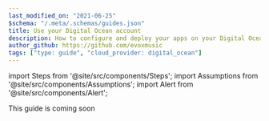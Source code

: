 ```yaml
---
last_modified_on: "2021-06-25"
$schema: "/.meta/.schemas/guides.json"
title: Use your Digital Ocean account
description: How to configure and deploy your apps on your Digital Ocean account with Qovery
author_github: https://github.com/evoxmusic
tags: ["type: guide", "cloud_provider: digital_ocean"]
---
```

import Steps from '@site/src/components/Steps';
import Assumptions from '@site/src/components/Assumptions';
import Alert from '@site/src/components/Alert';

<Alert type="warning">

This guide is coming soon

</Alert>



